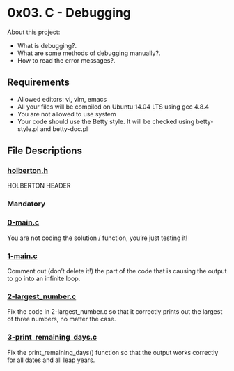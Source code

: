# 0x03. C - Debugging

About this project:

- What is debugging?.
- What are some methods of debugging manually?.
- How to read the error messages?.

## Requirements
- Allowed editors: vi, vim, emacs
- All your files will be compiled on Ubuntu 14.04 LTS using gcc 4.8.4
- You are not allowed to use system
- Your code should use the Betty style. It will be checked using betty-style.pl and betty-doc.pl

## File Descriptions

### [holberton.h](https://github.com/Valentinaga1/holbertonschool-low_level_programming/blob/master/0x03-debugging/holberton.h "holberton.h")
HOLBERTON HEADER

### Mandatory

### [0-main.c](https://github.com/Valentinaga1/holbertonschool-low_level_programming/blob/master/0x03-debugging/0-main.c "0-main.c")
You are not coding the solution / function, you’re just testing it! 

### [1-main.c](https://github.com/Valentinaga1/holbertonschool-low_level_programming/blob/master/0x03-debugging/1-main.c "1-main.c")
Comment out (don’t delete it!) the part of the code that is causing the output to go into an infinite loop.

### [2-largest_number.c](https://github.com/Valentinaga1/holbertonschool-low_level_programming/blob/master/0x03-debugging/2-largest_number.c "2-largest_number.c")
Fix the code in 2-largest_number.c so that it correctly prints out the largest of three numbers, no matter the case.

### [3-print_remaining_days.c](https://github.com/Valentinaga1/holbertonschool-low_level_programming/blob/master/0x03-debugging/3-print_remaining_days.c "3-print_remaining_days.c")
Fix the print_remaining_days() function so that the output works correctly for all dates and all leap years.
